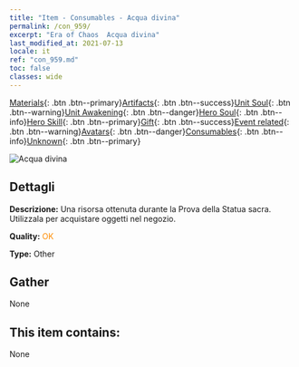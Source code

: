 ```yaml
---
title: "Item - Consumables - Acqua divina"
permalink: /con_959/
excerpt: "Era of Chaos  Acqua divina"
last_modified_at: 2021-07-13
locale: it
ref: "con_959.md"
toc: false
classes: wide
---
```

 [Materials](/ItemsIT/){: .btn .btn--primary}[Artifacts](/ItemsIT/Artifacts/){: .btn .btn--success}[Unit Soul](/ItemsIT/UnitSoul/){: .btn .btn--warning}[Unit Awakening](/ItemsIT/UnitAwakening/){: .btn .btn--danger}[Hero Soul](/ItemsIT/HeroSoul/){: .btn .btn--info}[Hero Skill](/ItemsIT/HeroSkill/){: .btn .btn--primary}[Gift](/ItemsIT/Gift/){: .btn .btn--success}[Event related](/ItemsIT/Events/){: .btn .btn--warning}[Avatars](/ItemsIT/Avatars/){: .btn .btn--danger}[Consumables](/ItemsIT/Consumables/){: .btn .btn--info}[Unknown](/ItemsIT/Unknown/){: .btn .btn--primary}

 ![Acqua divina](/images/t/i_40054.png)

## Dettagli
 **Descrizione:** Una risorsa ottenuta durante la Prova della Statua sacra. Utilizzala per acquistare oggetti nel negozio.

 **Quality:** <span style="color: #FF8C00">OK</span>

 **Type:** Other

## Gather

  None

## This item contains:

  None

